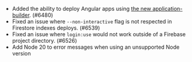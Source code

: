 - Added the ability to deploy Angular apps using [the new application-builder](https://angular.dev/tools/cli/esbuild). (#6480)
- Fixed an issue where `--non-interactive` flag is not respected in Firestore indexes deploys. (#6539)
- Fixed an issue where `login:use` would not work outside of a Firebase project directory. (#6526)
- Add Node 20 to error messages when using an unsupported Node version
